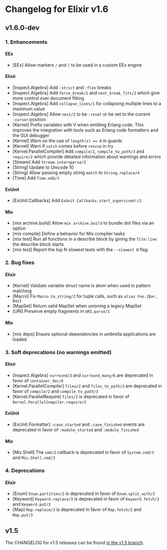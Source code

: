 # Changelog for Elixir v1.6

## v1.6.0-dev

### 1. Enhancements

#### EEx

  * [EEx] Allow markers `/` and `|` to be used in a custom EEx engine

#### Elixir

  * [Inspect.Algebra] Add `:strict` and `:flex` breaks
  * [Inspect.Algebra] Add `force_break/1` and `next_break_fits/2` which give more control over document fitting
  * [Inspect.Algebra] Add `collapse_lines/1` for collapsing multiple lines to a maximum value
  * [Inspect.Algebra] Allow `nest/2` to be `:reset` or be set to the current `:cursor` position
  * [Kernel] Prefix variables with V when emitting Erlang code. This improves the integration with tools such as Erlang code formatters and the GUI debugger
  * [Kernel] Warn on the use of `length(x) == 0` in guards
  * [Kernel] Warn if `catch` comes before `rescue` in try
  * [Kernel.ParallelCompiler] Add `compile/2`, `compile_to_path/3` and `require/2` which provide detailed information about warnings and errors
  * [Stream] Add `Stream.intersperse/2`
  * [String] Update to Unicode 10
  * [String] Allow passing empty string `match` to `String.replace/4`
  * [Time] Add `Time.add/3`

#### ExUnit

  * [ExUnit.Callbacks] Add `ExUnit.Callbacks.start_supervised!/2`

#### Mix

  * [mix archive.build] Allow `mix archive.build` to bundle dot files via an option
  * [mix compile] Define a behavior for Mix compiler tasks
  * [mix test] Run all functions in a describe block by giving the `file:line` the describe block starts
  * [mix test] Report the top N slowest tests with the `--slowest N` flag

### 2. Bug fixes

#### Elixir

  * [Kernel] Validate variable struct name is atom when used in pattern matching
  * [Macro] Fix `Macro.to_string/2` for tuple calls, such as `alias Foo.{Bar, Baz}`
  * [MapSet] Return valid MapSet when unioning a legacy MapSet
  * [URI] Preserve empty fragments in `URI.parse/1`

#### Mix

  * [mix deps] Ensure optional dependencies in umbrella applications are loaded

### 3. Soft deprecations (no warnings emitted)

#### Elixir

  * [Inspect.Algebra] `surround/3` and `surround_many/6` are deprecated in favor of `container_doc/6`
  * [Kernel.ParallelCompiler] `files/2` and `files_to_path/3` are deprecated in favor of `compile/2` and `compile_to_path/3`
  * [Kernel.ParallelRequire] `files/2` is deprecated in favor of `Kernel.ParallelCompiler.require/2`

#### ExUnit

  * [ExUnit.Formatter] `:case_started` and `:case_finished` events are deprecated in favor of `:module_started` and `:module_finished`

#### Mix

  * [Mix.Shell] The `cmd/2` callback is deprecated in favor of `System.cmd/3` and `Mix.Shell.cmd/3`

### 4. Deprecations

#### Elixir

  * [Enum] `Enum.partition/2` is deprecated in favor of `Enum.split_with/2`
  * [Keyword] `Keyword.replace/3` is deprecated in favor of `Keyword.fetch/2` and `Keyword.put/3`
  * [Map] `Map.replace/3` is deprecated in favor of `Map.fetch/2` and `Map.put/3`

## v1.5

The CHANGELOG for v1.5 releases can be found [in the v1.5 branch](https://github.com/elixir-lang/elixir/blob/v1.5/CHANGELOG.md).
